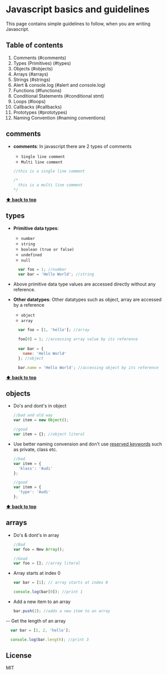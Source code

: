 # Javascript basics and guidelines

This page contains simple guidelines to follow, when you are writing Javascript.

## Table of contents

1. Comments (#comments)
1. Types (Primitives) (#types)
1. Objects (#objects)
1. Arrays (#arrays)
1. Strings (#strings)
1. Alert & console.log (#alert and console.log)
1. Functions (#functions)
1. Conditional Statements (#conditional stmt)
1. Loops (#loops)
1. Callbacks (#callbacks)
1. Prototypes (#prototypes)
1. Naming Convention (#naming conventions)


## comments

  - **comments**: In javascript there are 2 types of comments

    + `Single line comment`
    + `Multi line comment`

    ```javascript
    //this is a single line comment

    /*
      this is a multi line comment
    */
    ```
**[⬆ back to top](#table-of-contents)**

## types

  - **Primitive data types**: 

    +  `number`
    +  `string`
    +  `boolean (true or false)`
    +  `undefined`
    +  `null`

    ```javascript
      var foo = 1; //number
      var bar = 'Hello World'; //string
    ```
  - Above primitive data type values are accessed directly without any reference. 

  - **Other datatypes**: Other datatypes such as object, array are accessed by a reference

    + `object`
    + `array`

    ```javascript
      var foo = [1, 'hello']; //array
      
      foo[0] = 1; //accessing array value by its reference
      
      var bar = {
        name: 'Hello World' 
      }; //object

      bar.name = 'Hello World'; //accessing object by its reference
    ```
**[⬆ back to top](#table-of-contents)**

## objects

  - Do's and dont's in object

    ```javascript
    //bad and old way
    var item = new Object();

    //good
    var item = {}; //object literal
    ```  
  
  - Use better naming convension and don't use [reserved keywords](http://www.w3schools.com/js/js_reserved.asp) such as private, class etc.

    ```javascript
    //bad
    var item = {
      'klass': 'Audi'
    };
    
    //good
    var item = {
      'type': 'Audi'
    };
    ```  
  **[⬆ back to top](#table-of-contents)**

## arrays

 - Do's & dont's in array 

    ```javascript
    //Bad
    var foo = New Array();

    //Good
    var foo = []; //array literal
    ```
  
  - Array starts at index 0
    ```javascript
    var bar = [1]; // array starts at index 0
    
    console.log(bar[0]); //print 1
    ```

  - Add a new item to an array
    ```javascript
    bar.push(2); //adds a new item to an array
    ```

  -- Get the length of an array

  ```javascript
    var bar = [1, 2, 'hello'];

    console.log(bar.length); //print 3
  ```

License
----

MIT

